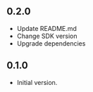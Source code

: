 ## 0.2.0

- Update README.md
- Change SDK version
- Upgrade dependencies

## 0.1.0

- Initial version.
